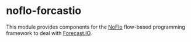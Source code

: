 noflo-forcastio
=========================

This module provides components for the [NoFlo](http://noflojs.org/) flow-based programming framework to deal with [Forecast.IO](http://forecast.io/).